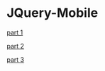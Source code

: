 # JQuery-Mobile
[part 1](https://www.youtube.com/watch?v=JK2mgOqZ86c&ab_channel=FarhatRamzi)

[part 2](https://www.youtube.com/watch?v=Gl_MDftUtRY&ab_channel=FarhatRamzi)

[part 3](https://www.youtube.com/watch?v=QKDJIW7Rihc&list=PLSg5y4bCF5hsl4KRu3BNjm1pwN3wftEZY&index=3&ab_channel=FarhatRamzi)


